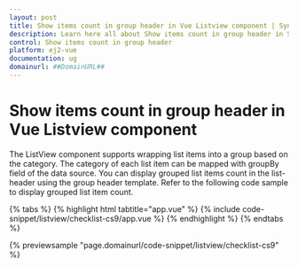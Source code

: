 ```yaml
---
layout: post
title: Show items count in group header in Vue Listview component | Syncfusion
description: Learn here all about Show items count in group header in Syncfusion Vue Listview component of Syncfusion Essential JS 2 and more.
control: Show items count in group header 
platform: ej2-vue
documentation: ug
domainurl: ##DomainURL##
---
```


# Show items count in group header in Vue Listview component

The ListView component supports wrapping list items into a group based on the category. The category of each list item can be mapped with groupBy field of the data source. You can display grouped list items count in the list-header using the group header template. Refer to the following code sample to display grouped list item count.

{% tabs %}
{% highlight html tabtitle="app.vue" %}
{% include code-snippet/listview/checklist-cs9/app.vue %}
{% endhighlight %}
{% endtabs %}
        
{% previewsample "page.domainurl/code-snippet/listview/checklist-cs9" %}
